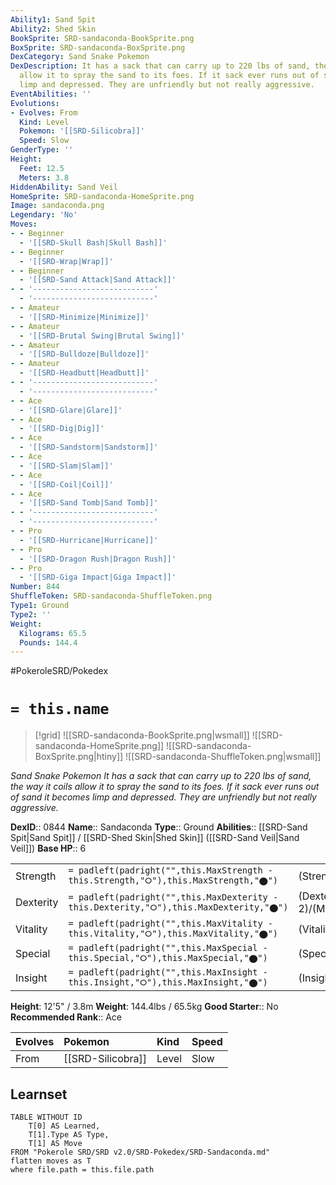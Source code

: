 ```yaml
---
Ability1: Sand Spit
Ability2: Shed Skin
BookSprite: SRD-sandaconda-BookSprite.png
BoxSprite: SRD-sandaconda-BoxSprite.png
DexCategory: Sand Snake Pokemon
DexDescription: It has a sack that can carry up to 220 lbs of sand, the way it coils
  allow it to spray the sand to its foes. If it sack ever runs out of sand it becomes
  limp and depressed. They are unfriendly but not really aggressive.
EventAbilities: ''
Evolutions:
- Evolves: From
  Kind: Level
  Pokemon: '[[SRD-Silicobra]]'
  Speed: Slow
GenderType: ''
Height:
  Feet: 12.5
  Meters: 3.8
HiddenAbility: Sand Veil
HomeSprite: SRD-sandaconda-HomeSprite.png
Image: sandaconda.png
Legendary: 'No'
Moves:
- - Beginner
  - '[[SRD-Skull Bash|Skull Bash]]'
- - Beginner
  - '[[SRD-Wrap|Wrap]]'
- - Beginner
  - '[[SRD-Sand Attack|Sand Attack]]'
- - '---------------------------'
  - '---------------------------'
- - Amateur
  - '[[SRD-Minimize|Minimize]]'
- - Amateur
  - '[[SRD-Brutal Swing|Brutal Swing]]'
- - Amateur
  - '[[SRD-Bulldoze|Bulldoze]]'
- - Amateur
  - '[[SRD-Headbutt|Headbutt]]'
- - '---------------------------'
  - '---------------------------'
- - Ace
  - '[[SRD-Glare|Glare]]'
- - Ace
  - '[[SRD-Dig|Dig]]'
- - Ace
  - '[[SRD-Sandstorm|Sandstorm]]'
- - Ace
  - '[[SRD-Slam|Slam]]'
- - Ace
  - '[[SRD-Coil|Coil]]'
- - Ace
  - '[[SRD-Sand Tomb|Sand Tomb]]'
- - '---------------------------'
  - '---------------------------'
- - Pro
  - '[[SRD-Hurricane|Hurricane]]'
- - Pro
  - '[[SRD-Dragon Rush|Dragon Rush]]'
- - Pro
  - '[[SRD-Giga Impact|Giga Impact]]'
Number: 844
ShuffleToken: SRD-sandaconda-ShuffleToken.png
Type1: Ground
Type2: ''
Weight:
  Kilograms: 65.5
  Pounds: 144.4
---
```


#PokeroleSRD/Pokedex

# `= this.name`

> [!grid]
> ![[SRD-sandaconda-BookSprite.png|wsmall]]
> ![[SRD-sandaconda-HomeSprite.png]]
> ![[SRD-sandaconda-BoxSprite.png|htiny]]
> ![[SRD-sandaconda-ShuffleToken.png|wsmall]]


*Sand Snake Pokemon*
*It has a sack that can carry up to 220 lbs of sand, the way it coils allow it to spray the sand to its foes. If it sack ever runs out of sand it becomes limp and depressed. They are unfriendly but not really aggressive.*

**DexID**:: 0844
**Name**:: Sandaconda
**Type**:: Ground
**Abilities**:: [[SRD-Sand Spit|Sand Spit]] / [[SRD-Shed Skin|Shed Skin]] ([[SRD-Sand Veil|Sand Veil]])
**Base HP**:: 6

|           |                                                                                        |                                          |
| --------- | -------------------------------------------------------------------------------------- | ---------------------------------------- |
| Strength  | `= padleft(padright("",this.MaxStrength - this.Strength,"⭘"),this.MaxStrength,"⬤")`    | (Strength::3)/(MaxStrength::6)   |
| Dexterity | `= padleft(padright("",this.MaxDexterity - this.Dexterity,"⭘"),this.MaxDexterity,"⬤")` | (Dexterity:: 2)/(MaxDexterity::5) |
| Vitality  | `= padleft(padright("",this.MaxVitality - this.Vitality,"⭘"),this.MaxVitality,"⬤")`    | (Vitality::3)/(MaxVitality::7)   |
| Special   | `= padleft(padright("",this.MaxSpecial - this.Special,"⭘"),this.MaxSpecial,"⬤")`       | (Special::2)/(MaxSpecial::4)     |
| Insight   | `= padleft(padright("",this.MaxInsight - this.Insight,"⭘"),this.MaxInsight,"⬤")`       | (Insight::2)/(MaxInsight::5)     |

**Height**: 12'5" / 3.8m
**Weight**: 144.4lbs / 65.5kg
**Good Starter**:: No
**Recommended Rank**:: Ace

| Evolves   | Pokemon           | Kind   | Speed   |
|:----------|:------------------|:-------|:--------|
| From      | [[SRD-Silicobra]] | Level  | Slow    |

## Learnset

```dataview
TABLE WITHOUT ID
    T[0] AS Learned,
    T[1].Type AS Type,
    T[1] AS Move
FROM "Pokerole SRD/SRD v2.0/SRD-Pokedex/SRD-Sandaconda.md"
flatten moves as T
where file.path = this.file.path
```
